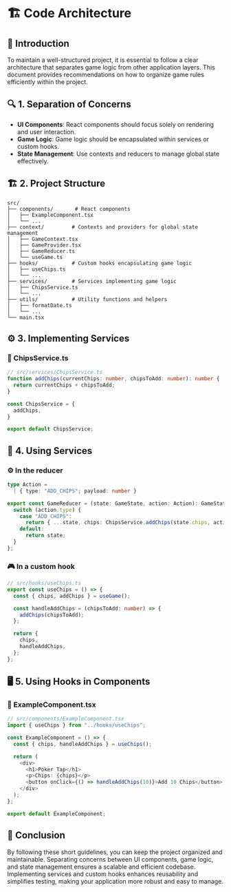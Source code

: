 # 🏗️ Code Architecture

## 🌟 Introduction
To maintain a well-structured project, it is essential to follow a clear architecture that separates game logic from other application layers. This document provides recommendations on how to organize game rules efficiently within the project.

## 🔍 1. Separation of Concerns
- **UI Components**: React components should focus solely on rendering and user interaction.
- **Game Logic**: Game logic should be encapsulated within services or custom hooks.
- **State Management**: Use contexts and reducers to manage global state effectively.

## 🏗️ 2. Project Structure
```
src/
├── components/       # React components
│   ├── ExampleComponent.tsx
│   └── ...
├── context/         # Contexts and providers for global state management
│   ├── GameContext.tsx
│   ├── GameProvider.tsx
│   ├── GameReducer.ts
│   └── useGame.ts
├── hooks/           # Custom hooks encapsulating game logic
│   ├── useChips.ts
│   └── ...
├── services/        # Services implementing game logic
│   ├── ChipsService.ts
│   └── ...
├── utils/           # Utility functions and helpers
│   ├── formatDate.ts
│   └── ...
└── main.tsx
```

## ⚙️ 3. Implementing Services
### 💾 ChipsService.ts
```typescript
// src/services/ChipsService.ts
function addChips(currentChips: number, chipsToAdd: number): number {
  return currentChips + chipsToAdd;
}

const ChipsService = {
  addChips,
}

export default ChipsService;

```

## 🔄 4. Using Services
### ⚙️ In the reducer
```typescript
type Action =
  | { type: "ADD_CHIPS"; payload: number }

export const GameReducer = (state: GameState, action: Action): GameState => {
  switch (action.type) {
    case "ADD_CHIPS":
      return { ...state, chips: ChipsService.addChips(state.chips, action.payload) };
    default:
      return state;
  }
};
```
### 🎮 In a custom hook
```typescript
// src/hooks/useChips.ts
export const useChips = () => {
  const { chips, addChips } = useGame();

  const handleAddChips = (chipsToAdd: number) => {
    addChips(chipsToAdd);
  };

  return {
    chips,
    handleAddChips,
  };
};
```

## 🖥️ 5. Using Hooks in Components
### 📝 ExampleComponent.tsx
```typescript
// src/components/ExampleComponent.tsx
import { useChips } from "../hooks/useChips";

const ExampleComponent = () => {
  const { chips, handleAddChips } = useChips();

  return (
    <div>
      <h1>Poker Tap</h1>
      <p>Chips: {chips}</p>
      <button onClick={() => handleAddChips(10)}>Add 10 Chips</button>
    </div>
  );
};

export default ExampleComponent;
```

## 🎯 Conclusion
By following these short guidelines, you can keep the project organized and maintainable. Separating concerns between UI components, game logic, and state management ensures a scalable and efficient codebase. Implementing services and custom hooks enhances reusability and simplifies testing, making your application more robust and easy to manage.


